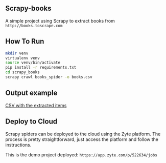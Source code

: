 ## Scrapy-books

A simple project using Scrapy to extract books from `http://books.toscrape.com`

## How To Run

```bash
mkdir venv
virtualenv venv
source venv/bin/activate
pip install -r requirements.txt
cd scrapy_books
scrapy crawl books_spider -o books.csv
```

## Output example

[CSV with the extracted items](https://github.com/Claudiocfls/scrapy-books/blob/main/books.csv)

## Deploy to Cloud

Scrapy spiders can be deployed to the cloud using the Zyte platform. The process is pretty straightforward, just access the platform and follow the instructions.

This is the demo project deployed: `https://app.zyte.com/p/522634/jobs`